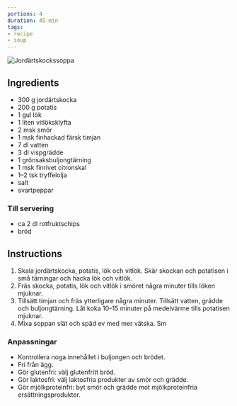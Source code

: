 ```yaml
---
portions: 4
duration: 45 min
tags:
- recipe
- soup
---
```

![Jordärtskockssoppa](https://assets.icanet.se/e_sharpen:80,q_auto,dpr_1.25,w_718,h_718,c_lfill/imagevaultfiles/id_224795/cf_259/lyxig_jordartskockssoppa.jpg)

## Ingredients
- 300 g jordärtskocka
- 200 g potatis
- 1 gul lök
- 1 liten vitlöksklyfta
- 2 msk smör
- 1 msk finhackad färsk timjan
- 7 dl vatten
- 3 dl vispgrädde
- 1 grönsaksbuljongtärning
- 1 msk finrivet citronskal
- 1–2 tsk tryffelolja
- salt
- svartpeppar
### Till servering
- ca 2 dl rotfruktschips
- bröd

## Instructions
1. Skala jordärtskocka, potatis, lök och vitlök. Skär skockan och potatisen i små tärningar och hacka lök och vitlök.
2. Fräs skocka, potatis, lök och vitlök i smöret några minuter tills löken mjuknar.
3. Tillsätt timjan och fräs ytterligare några minuter. Tillsätt vatten, grädde och buljongtärning. Låt koka 10–15 minuter på medelvärme tills potatisen mjuknar.
4. Mixa soppan slät och späd ev med mer vätska. Sm

###  Anpassningar
- Kontrollera noga innehållet i buljongen och brödet.
- Fri från ägg.
- Gör glutenfri: välj glutenfritt bröd.
- Gör laktosfri: välj laktosfria produkter av smör och grädde.
- Gör mjölkproteinfri: byt smör och grädde mot mjölkproteinfria ersättningsprodukter.